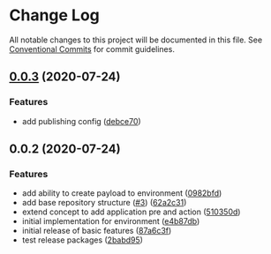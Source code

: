 # Change Log

All notable changes to this project will be documented in this file.
See [Conventional Commits](https://conventionalcommits.org) for commit guidelines.

## [0.0.3](https://github.com/cabiri-io/sls-env/compare/@cabiri-io/sls-env@0.0.2...@cabiri-io/sls-env@0.0.3) (2020-07-24)


### Features

* add publishing config ([debce70](https://github.com/cabiri-io/sls-env/commit/debce7083afbc99434bea7c91628dcb4c184db4c))





## 0.0.2 (2020-07-24)


### Features

* add ability to create payload to environment ([0982bfd](https://github.com/cabiri-io/sls-env/commit/0982bfd3862b19c62f67a82e007e608a5bcf4579))
* add base repository structure ([#3](https://github.com/cabiri-io/sls-env/issues/3)) ([62a2c31](https://github.com/cabiri-io/sls-env/commit/62a2c312f227f5c79149ee97f20c303ea50e4578))
* extend concept to add application pre and action ([510350d](https://github.com/cabiri-io/sls-env/commit/510350d8776bc9b6474ae080d388a1258996e771))
* initial implementation for environment ([e4b87db](https://github.com/cabiri-io/sls-env/commit/e4b87db1e9e2f54503eadbfb53bc5fa3e2e033cf))
* initial release of basic features ([87a6c3f](https://github.com/cabiri-io/sls-env/commit/87a6c3f171f000740eb9fa13576337055418e705))
* test release packages ([2babd95](https://github.com/cabiri-io/sls-env/commit/2babd95b61fe6f283b0419341c5fa10fe14929bc))
